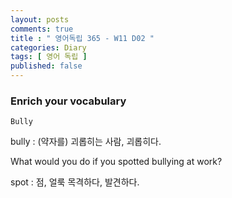 ```yaml
---
layout: posts
comments: true
title : " 영어독립 365 - W11 D02 "
categories: Diary
tags: [ 영어 독립 ]
published: false
---
```


### Enrich your vocabulary

```
Bully
```

bully
 : (약자를) 괴롭히는 사람, 괴롭히다.

What would you do if you spotted bullying at work?

spot
 : 점, 얼룩
   목격하다, 발견하다.
